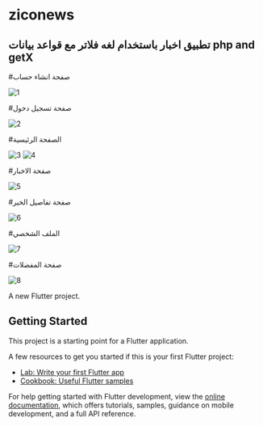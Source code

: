 # ziconews

## تطبيق اخبار باستخدام لغه فلاتر مع قواعد بيانات php and getX
#صفحة انشاء حساب 

![1](https://github.com/user-attachments/assets/9b5e9d60-74e6-4fe2-a8d9-79fbef2af59e)

#صفحة تسجيل دخول 

![2](https://github.com/user-attachments/assets/377cde99-31fa-4a56-b410-ae851f8ed575)


#الصفحة الرئيسية 


![3](https://github.com/user-attachments/assets/2d4340b7-f4b6-4326-b0e5-eab474ca2d81) ![4](https://github.com/user-attachments/assets/fc6596fe-493e-4a7d-9f2d-bcf71a52180a)


#صفحة الاخبار 

![5](https://github.com/user-attachments/assets/c490b215-14e5-49a7-8f30-30888332dfb8)


#صفحة تفاصيل الخبر 

![6](https://github.com/user-attachments/assets/ebc199cf-4533-469f-a66b-1a788e33b064)


#الملف الشخصي 


![7](https://github.com/user-attachments/assets/8a44bbc5-0363-4323-9a8a-492edb6d5315)


#صفحة المفضلات 



![8](https://github.com/user-attachments/assets/9fde6551-a598-455d-9bd8-cdeb1a7c7acb)


A new Flutter project.

## Getting Started

This project is a starting point for a Flutter application.

A few resources to get you started if this is your first Flutter project:

- [Lab: Write your first Flutter app](https://docs.flutter.dev/get-started/codelab)
- [Cookbook: Useful Flutter samples](https://docs.flutter.dev/cookbook)

For help getting started with Flutter development, view the
[online documentation](https://docs.flutter.dev/), which offers tutorials,
samples, guidance on mobile development, and a full API reference.
